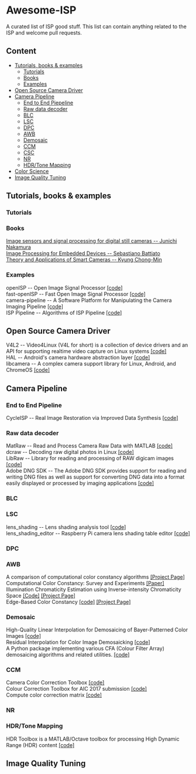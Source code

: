 # Awesome-ISP
A curated list of ISP good stuff. This list can contain anything related to the ISP and welcome pull requests.

## Content
- [Tutorials, books & examples](#tutorials--books---examples)
  * [Tutorials](#tutorials)
  * [Books](#books) 
  * [Examples](#examples)
- [Open Source Camera Driver](#open-source-camera-driver)
- [Camera Pipeline](#camera-pipeline)
  * [End to End Piepeline](#end-to-end-pipeline)
  * [Raw data decoder](#raw-data-decoder)
  * [BLC](#blc)
  * [LSC](#lsc)
  * [DPC](#dpc)
  * [AWB](#awb)
  * [Demosaic](#demosaic)
  * [CCM](#ccm)
  * [CSC](#csc)
  * [NR](#nr)
  * [HDR/Tone Mapping](#hdr-tone-mapping)
- [Color Science](#color-science)
- [Image Quality Tuning](#image-quality-tuning)

## Tutorials, books & examples
### Tutorials
### Books
[Image sensors and signal processing for digital still cameras -- Junichi Nakamura](https://last.hit.bme.hu/download/firtha/video/Sensors/Junichi%20Nakamura%20Image%20sensors%20and%20signal%20processing%20for%20digital%20still%20cameras%20%202006.pdf)  
[Image Processing for Embedded Devices -- Sebastiano Battiato](https://books.google.com/books/about/Image_Processing_for_Embedded_Devices.html?id=K5aOhnvGJToC)  
[Theory and Applications of Smart Cameras -- Kyung Chong-Min](https://www.springer.com/gp/book/9789401799867)  
### Examples
openISP -- Open Image Signal Processor [[code]](https://github.com/cruxopen/openISP)  
fast-openISP -- Fast Open Image Signal Processor [[code]](https://github.com/QiuJueqin/fast-openISP)  
camera-pipeline -- A Software Platform for Manipulating the Camera Imaging Pipeline [[code]](https://karaimer.github.io/camera-pipeline/)  
ISP Pipeline -- Algorithms of ISP Pipeline [[code]](https://gitee.com/wtzhu13/ISPAlgorithmStudy)  
## Open Source Camera Driver
V4L2 -- Video4Linux (V4L for short) is a collection of device drivers and an API for supporting realtime video capture on Linux systems [[code]](https://www.kernel.org/doc/html/v4.9/media/uapi/v4l/v4l2.html)  
HAL -- Android's camera hardware abstraction layer [[code]](https://source.android.com/devices/camera)  
libcamera -- A complex camera support library for Linux, Android, and ChromeOS [[code]](https://github.com/kbingham/libcamera)  
## Camera Pipeline
### End to End Pipeline
CycleISP -- Real Image Restoration via Improved Data Synthesis [[code]](https://github.com/swz30/CycleISP)  
### Raw data decoder
MatRaw -- Read and Process Camera Raw Data with MATLAB [[code]](https://github.com/QiuJueqin/MatRaw)   
dcraw -- Decoding raw digital photos in Linux [[code]](https://github.com/ncruces/dcraw)  
LibRaw -- Library for reading and processing of RAW digicam images [[code]](https://github.com/LibRaw/LibRaw)  
Adobe DNG SDK -- The Adobe DNG SDK provides support for reading and writing DNG files as well as support for converting DNG data into a format easily displayed or processed by imaging applications [[code]](https://helpx.adobe.com/security/products/dng-sdk.html#Version15)
### BLC
### LSC
lens_shading -- Lens shading analysis tool [[code]](https://github.com/6by9/lens_shading)  
lens_shading_editor -- Raspberry Pi camera lens shading table editor [[code]](https://github.com/dridri/lens_shading_editor)   
### DPC
### AWB
A comparison of computational color constancy algorithms [[Project Page]](http://kobus.ca/research/programs/colour_constancy/)  
Computational Color Constancy: Survey and Experiments [[Paper]](https://staff.fnwi.uva.nl/th.gevers/pub/GeversTIP11.pdf)  
Illumination Chromaticity Estimation using Inverse-intensity Chromaticity Space [[Code]](https://tanrobby.github.io/code/iic.zip) [[Project Page]](https://tanrobby.github.io/research/lightchroma/results.html)  
Edge-Based Color Constancy [[code]](https://github.com/lynnprosper/Edge-Based-Color-Constancy) [[Project Page]](https://ivi.fnwi.uva.nl/isis/publications/bibtexbrowser.php?key=vandeWeijerTIP2007&bib=all.bib)  
### Demosaic
High-Quality Linear Interpolation for Demosaicing of Bayer-Patterned Color Images [[code]](https://www.microsoft.com/en-us/research/publication/high-quality-linear-interpolation-for-demosaicing-of-bayer-patterned-color-images/)  
Residual Interpolation for Color Image Demosaicking [[code]](http://www.ok.sc.e.titech.ac.jp/res/DM/RI.html)  
A Python package implementing various CFA (Colour Filter Array) demosaicing algorithms and related utilities. [[code]](https://github.com/colour-science/colour-demosaicing)  
### CCM
Camera Color Correction Toolbox [[code]](https://github.com/QiuJueqin/color-correction-toolbox)  
Colour Correction Toolbox for AIC 2017 submission [[code]](https://github.com/fangfufu/Colour_Correction_Toolbox)  
Compute color correction matrix [[code]](https://github.com/lighttransport/colorcorrectionmatrix)  
### NR
### HDR/Tone Mapping
HDR Toolbox is a MATLAB/Octave toolbox for processing High Dynamic Range (HDR) content [[code]](https://github.com/banterle/HDR_Toolbox)  
## Image Quality Tuning
